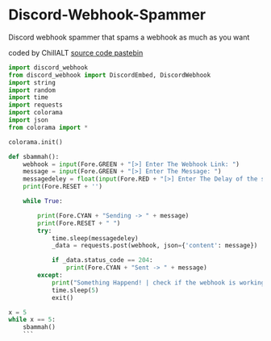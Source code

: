 # Discord-Webhook-Spammer
Discord webhook spammer that spams a webhook as much as you want

coded by ChillALT
[source code pastebin](https://pastebin.com/JgXJ4aEm)

```python 
import discord_webhook
from discord_webhook import DiscordEmbed, DiscordWebhook
import string
import random
import time
import requests
import colorama
import json
from colorama import *

colorama.init()

def sbammah():
    webhook = input(Fore.GREEN + "[>] Enter The Webhook Link: ")
    message = input(Fore.GREEN + "[>] Enter The Message: ")
    messagedeley = float(input(Fore.RED + "[>] Enter The Delay of the spam: "))
    print(Fore.RESET + '')

    while True:

        print(Fore.CYAN + "Sending -> " + message)
        print(Fore.RESET + " ")
        try:
            time.sleep(messagedeley)
            _data = requests.post(webhook, json={'content': message})

            if _data.status_code == 204:
                print(Fore.CYAN + "Sent -> " + message) 
        except:
            print("Something Happend! | check if the webhook is working -> " + webhook)
            time.sleep(5)
            exit()

x = 5
while x == 5:
    sbammah()
    ```
 
